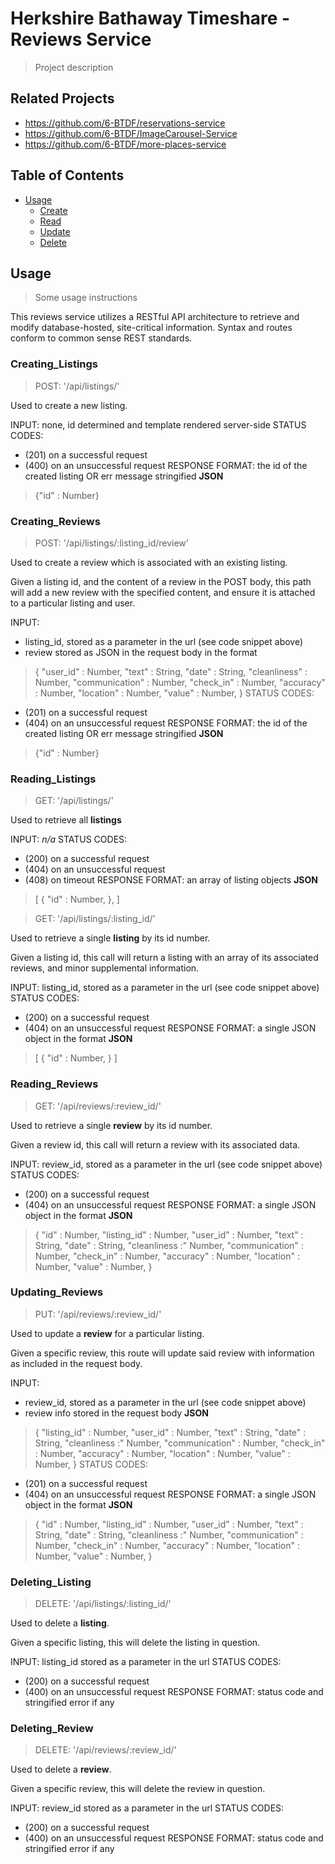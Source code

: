 # Herkshire Bathaway Timeshare - Reviews Service

> Project description

## Related Projects

  - https://github.com/6-BTDF/reservations-service
  - https://github.com/6-BTDF/ImageCarousel-Service
  - https://github.com/6-BTDF/more-places-service

## Table of Contents

- [Usage](#Usage)
  - [Create](#Creating_Listings)
  - [Read](#Reading_Listings)
  - [Update](#Updating_Reviews)
  - [Delete](#Deleting_Reviews)

## Usage

> Some usage instructions

This reviews service utilizes a RESTful API architecture to retrieve and modify database-hosted, site-critical information. Syntax and routes conform to common sense REST standards.

### Creating_Listings

> POST: '/api/listings/'

Used to create a new listing.

INPUT: none, id determined and template rendered server-side
STATUS CODES:
- (201) on a successful request
- (400) on an unsuccessful request
RESPONSE FORMAT: the id of the created listing OR err message stringified
**JSON**
> {"id" : Number}

### Creating_Reviews

> POST: '/api/listings/:listing_id/review'

Used to create a review which is associated with an existing listing.

Given a listing id, and the content of a review in the POST body, this path will add a new review with the specified content, and ensure it is attached to a particular listing and user.

INPUT:
- listing_id, stored as a parameter in the url (see code snippet above)
- review stored as JSON in the request body in the format
>{
>  "user_id" : Number,
>  "text" : String,
>  "date" : String,
>  "cleanliness" : Number,
>  "communication" : Number,
>  "check_in" : Number,
>  "accuracy" : Number,
>  "location" : Number,
>  "value" : Number,
>}
STATUS CODES:
- (201) on a successful request
- (404) on an unsuccessful request
RESPONSE FORMAT: the id of the created listing OR err message stringified
**JSON**
> {"id" : Number}

### Reading_Listings

> GET: '/api/listings/'

Used to retrieve all **listings**

INPUT: *n/a*
STATUS CODES:
- (200) on a successful request
- (404) on an unsuccessful request
- (408) on timeout
RESPONSE FORMAT: an array of listing objects
**JSON**
>[
>  {
>    "id" : Number,
>  },
>]

> GET: '/api/listings/:listing_id/'

Used to retrieve a single **listing** by its id number.

Given a listing id, this call will return a listing with an array of its associated reviews, and minor supplemental information.

INPUT: listing_id, stored as a parameter in the url (see code snippet above)
STATUS CODES:
- (200) on a successful request
- (404) on an unsuccessful request
RESPONSE FORMAT: a single JSON object in the format
**JSON**
>[
>  {
>    "id" : Number,
>  }
>]


### Reading_Reviews

> GET: '/api/reviews/:review_id/'

Used to retrieve a single **review** by its id number.

Given a review id, this call will return a review with its associated data.

INPUT: review_id, stored as a parameter in the url (see code snippet above)
STATUS CODES:
- (200) on a successful request
- (404) on an unsuccessful request
RESPONSE FORMAT: a single JSON object in the format
**JSON**
>{
>  "id" : Number,
>  "listing_id" : Number,
>  "user_id" : Number,
>  "text" : String,
>  "date" : String,
>  "cleanliness :" Number,
>  "communication" : Number,
>  "check_in" : Number,
>  "accuracy" : Number,
>  "location" : Number,
>  "value" : Number,
>}

### Updating_Reviews

> PUT: '/api/reviews/:review_id/'

Used to update a **review** for a particular listing.

Given a specific review, this route will update said review with information as included in the request body.

INPUT:
- review_id, stored as a parameter in the url (see code snippet above)
- review info stored in the request body
**JSON**
>{
>  "listing_id" : Number,
>  "user_id" : Number,
>  "text" : String,
>  "date" : String,
>  "cleanliness :" Number,
>  "communication" : Number,
>  "check_in" : Number,
>  "accuracy" : Number,
>  "location" : Number,
>  "value" : Number,
>}
STATUS CODES:
- (201) on a successful request
- (404) on an unsuccessful request
RESPONSE FORMAT: a single JSON object in the format
**JSON**
>{
>  "id" : Number,
>  "listing_id" : Number,
>  "user_id" : Number,
>  "text" : String,
>  "date" : String,
>  "cleanliness :" Number,
>  "communication" : Number,
>  "check_in" : Number,
>  "accuracy" : Number,
>  "location" : Number,
>  "value" : Number,
>}

### Deleting_Listing

> DELETE: '/api/listings/:listing_id/'

Used to delete a **listing**.

Given a specific listing, this will delete the listing in question.

INPUT: listing_id stored as a parameter in the url
STATUS CODES:
- (200) on a successful request
- (400) on an unsuccessful request
RESPONSE FORMAT: status code and stringified error if any

### Deleting_Review

> DELETE: '/api/reviews/:review_id/'

Used to delete a **review**.

Given a specific review, this will delete the review in question.

INPUT: review_id stored as a parameter in the url
STATUS CODES:
- (200) on a successful request
- (400) on an unsuccessful request
RESPONSE FORMAT: status code and stringified error if any

